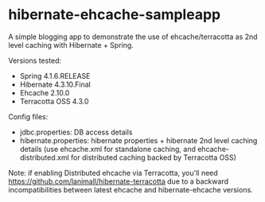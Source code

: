 # hibernate-ehcache-sampleapp
A simple blogging app to demonstrate the use of ehcache/terracotta as 2nd level caching with Hibernate + Spring.

Versions tested:
- Spring 4.1.6.RELEASE
- Hibernate 4.3.10.Final
- Ehcache 2.10.0
- Terracotta OSS 4.3.0

Config files:
- jdbc.properties: DB access details
- hibernate.properties: hibernate properties + hibernate 2nd level caching details (use ehcache.xml for standalone caching, and ehcache-distributed.xml for distributed caching backed by Terracotta OSS)

Note: if enabling Distributed ehcache via Terracotta, you'll need https://github.com/lanimall/hibernate-terracotta due to a backward incompatibilities between latest ehcache and hibernate-ehcache versions.
